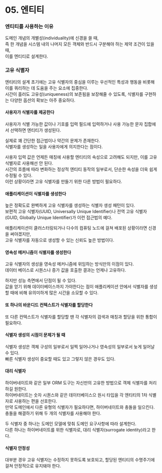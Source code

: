 # 05. 엔티티     

### 엔티티를 사용하는 이유

도메인 개념의 개별성(individuality)에 신경을 쓸 때,  
즉 한 개념을 시스템 내의 나머지 모든 객체와 반드시 구분해야 하는 제약 조건이 있을 때,  
이를 엔티티로 설계한다.

### 고유 식별자

엔티티의 설계 초기에는 고유 식별자의 중심을 이루는 우선적인 특성과 행동을 비롯해 이를 쿼리하는 데 도움을 주는 요소에 집중한다.  
시간이 흘러도 고유성(uniqueness)의 보존됨을 보장해줄 수 있도록, 식별자를 구현하는 다양한 옵션의 확보는 아주 중요하다.

#### 사용자가 식별자를 제공한다

사용자가 식별 가능한 값이나 기호를 입력 필드에 입력하거나 사용 가능한 문자 집합에서 선택하면 엔티티가 생성된다.  

실제로 꽤 간단한 접근법이나 약간의 문제가 존재한다.  
식별자를 생성하는 일을 사용자에게 의지한다는 점이다.

사용자 입력 값은 언제든 매칭에 사용할 엔티티의 속성으로 고려해도 되지만, 이를 고유 식별자로 사용해선 안 된다.  
시간의 흐름에 따라 변화하는 정상적 엔티티 동작의 일부로서, 단순한 속성을 더욱 쉽게 수정될 수 있다.  
이런 상황이라면 고유 식별자를 만들기 위한 다른 방법이 필요하다.

#### 애플리케이션이 식별자를 생성한다

높은 정확도로 완벽하게 고유 식별자를 생성하는 식별자 생성 패턴이 있다.  
보편적 고유 식별자(UUID, Universally Unique Identifier)나 전역 고유 식별자(GUID, Globally Unique Identifier)가 이런 접근법의 예다.

애플리케이션이 클러스터링되거나 다수의 컴퓨팅 노드에 걸쳐 배포된 상황이라면 신경을 써야겠지만,  
고유 식별자를 자동으로 생성할 수 있는 신뢰도 높은 방법이다.

#### 영속성 메커니즘이 식별자를 생성한다

고유 식별자의 생성을 영속성 메커니즘에 위임하는 방식만의 이점이 있다.  
데이터 베이스로 시퀀스나 증가 값을 호출한 결과는 언제나 고유하다.

하지만 성능 측면에서 단점이 될 수 있다.  
값을 얻기 위해 데이터베이스까지 가야한다는 점이 애플리케이션 안에서 식별자를 생성할 때에 비해 유의미하게 많은 시간을 소모할 수 있다.

#### 또 하나의 바운디드 컨텍스트가 식별자를 할당한다

또 다른 컨텍스트가 식별자를 할당할 땐 각 식별자의 검색과 매칭과 할당을 위한 통합이 필요하다.

#### 식별자 생성의 시점이 문제가 될 때

식별자 생성은 객체 구성의 일부로서 일찍 일어나거나 영속성의 일부로서 늦게 일어날 수 있다.  
빠른 식별자 생성이 중요할 때도 있고 그렇지 않은 경우도 있다.

#### 대리 식별자

하이버네이트와 같은 일부 ORM 도구는 자신만의 고유한 방법으로 객체 식별자를 처리하길 원한다.  
하이버네이트는 숫자 시퀀스와 같은 데이터베이스으 원시 타입을 각 엔티티의 1차 식별자로 사용하는 편을 선호한다.  
만약 도메인에서 다른 유형의 식별자가 필요하다면, 하이버네이트와 충돌을 일으킨다.  
충돌을 해결하기 위해 두 개의 식별자를 사용해야 한다.

두 식별자 중 하나는 도메인 모델에 맞춰 도메인 요구사항에 따라 설계한다.  
다른 하나는 하이버네이트를 위한 식별자로, 대리 식별자(surrogate identity)라고 한다.

#### 식별자 안정성

대부분 경우 고유 식별자는 수정하지 못하도록 보호되고, 할당된 엔티티의 수명주기에 걸쳐 안정적으로 유지돼야 한다.